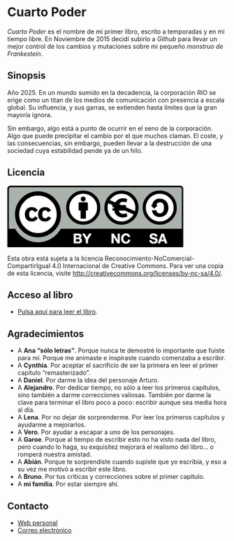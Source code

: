 # Cuarto Poder

*Cuarto Poder* es el nombre de mi primer libro, escrito a temporadas y en mi tiempo libre. En Noviembre de 2015 decidí subirlo a *Github* para llevar un mejor control de los cambios y mutaciones sobre mi pequeño *monstruo de Frankestein*.

## Sinopsis

Año 2025. En un mundo sumido en la decadencia, la corporación RIO se erige como un titan de los medios de comunicación con presencia a escala global. Su influencia, y sus garras, se extienden hasta límites que la gran mayoría ignora.

Sin embargo, algo está a punto de ocurrir en el seno de la corporación. Algo que puede precipitar el cambio por el que muchos claman. El coste, y las consecuencias, sin embargo, pueden llevar a la destrucción de una sociedad cuya estabilidad pende ya de un hilo.


## Licencia

![Logo licencia Reconocimiento-NoComercial-CompartirIgual 4.0 Internacional](img/by-nc-sa.eu.png)

Esta obra está sujeta a la licencia Reconocimiento-NoComercial-CompartirIgual 4.0 Internacional de Creative Commons. Para ver una copia de esta licencia, visite <http://creativecommons.org/licenses/by-nc-sa/4.0/>.


## Acceso al libro

- [Pulsa aquí para leer el libro](manuscrito/c01_el-reencuentro.md).


## Agradecimientos

- A **Ana “sólo letras”**. Porque nunca te demostré lo importante que fuiste para mí. Porque me animaste e inspiraste cuando comenzaba a escribir.
- A **Cynthia**. Por aceptar el sacrificio de ser la primera en leer el primer capítulo “remasterizado”.
- A **Daniel**. Por darme la idea del personaje Arturo.
- A **Alejandro**. Por dedicar tiempo, no sólo a leer los primeros capítulos, sino también a darme correcciones valiosas. También por darme la clave para terminar el libro poco a poco: escribir aunque sea media hora al día.
- A **Lena**. Por no dejar de sorprenderme. Por leer los primeros capítulos y ayudarme a mejorarlos.
- A **Vero**. Por ayudar a escapar a uno de los personajes.
- A **Garoe**. Porque al tiempo de escribir esto no ha visto nada del libro, pero cuando lo haga, su exquisitez mejorará el realismo del libro... o romperá nuestra amistad.
- A **Abián**. Porque te sorprendiste cuando supiste que yo escribía, y eso a su vez me motivó a escribir este libro.
- A **Bruno**. Por tus críticas y correcciones sobre el primer capítulo.
- A **mi familia**. Por estar siempre ahí.


## Contacto

- [Web personal](http://moisesjbc.github.io/)
- [Correo electrónico](mailto:moisesjbc@gmail.com)

